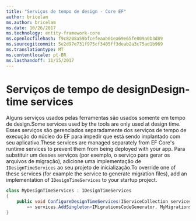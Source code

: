 ```yaml
---
title: "Serviços de tempo de design - Core EF"
author: bricelam
ms.author: bricelam
ms.date: 10/26/2017
ms.technology: entity-framework-core
ms.openlocfilehash: f9c8208a59bfcefeaab01ea69e65fe809a0b3d89
ms.sourcegitcommit: 5e2d97e731f975cf3405ff3deab2a3c75ad1b969
ms.translationtype: MT
ms.contentlocale: pt-BR
ms.lasthandoff: 11/15/2017
---
```

<a name="design-time-services"></a><span data-ttu-id="0a06a-102">Serviços de tempo de design</span><span class="sxs-lookup"><span data-stu-id="0a06a-102">Design-time services</span></span>
====================
<span data-ttu-id="0a06a-103">Alguns serviços usados pelas ferramentas são usados somente em tempo de design.</span><span class="sxs-lookup"><span data-stu-id="0a06a-103">Some services used by the tools are only used at design time.</span></span> <span data-ttu-id="0a06a-104">Esses serviços são gerenciados separadamente dos serviços de tempo de execução do núcleo do EF para impedir que está sendo implantado com seu aplicativo.</span><span class="sxs-lookup"><span data-stu-id="0a06a-104">These services are managed separately from EF Core's runtime services to prevent them from being deployed with your app.</span></span> <span data-ttu-id="0a06a-105">Para substituir um desses serviços (por exemplo, o serviço para gerar os arquivos de migração), adicione uma implementação de `IDesignTimeServices` ao seu projeto de inicialização.</span><span class="sxs-lookup"><span data-stu-id="0a06a-105">To override one of these services (for example the service to generate migration files), add an implementation of `IDesignTimeServices` to your startup project.</span></span>

``` csharp
class MyDesignTimeServices : IDesignTimeServices
{
    public void ConfigureDesignTimeServices(IServiceCollection services)
        => services.AddSingleton<IMigrationsCodeGenerator, MyMigrationsCodeGenerator>()
}
```
